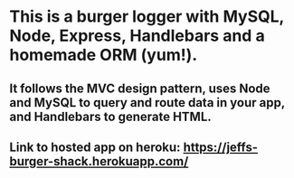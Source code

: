 # This is a burger logger with MySQL, Node, Express, Handlebars and a homemade ORM (yum!). 

## It follows the MVC design pattern, uses Node and MySQL to query and route data in your app, and Handlebars to generate  HTML.

## Link to hosted app on heroku: https://jeffs-burger-shack.herokuapp.com/


